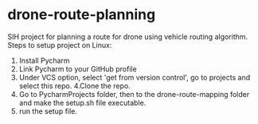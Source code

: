 # drone-route-planning
SIH project for planning a route for drone using vehicle routing algorithm.
Steps to setup project on Linux:
1. Install Pycharm
2. Link Pycharm to your GitHub profile
3. Under VCS option, select 'get from version control', go to projects and select this repo.
4.Clone the repo.
5. Go to PycharmProjects folder, then to the drone-route-mapping folder and make the setup.sh file executable.
6. run the setup file.
